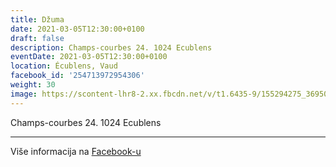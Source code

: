```yaml
---
title: Džuma
date: 2021-03-05T12:30:00+0100
draft: false
description: Champs-courbes 24. 1024 Ecublens
eventDate: 2021-03-05T12:30:00+0100
location: Écublens, Vaud
facebook_id: '254713972954306'
weight: 30
image: https://scontent-lhr8-2.xx.fbcdn.net/v/t1.6435-9/155294275_3695079563921169_4909597834044538694_n.jpg?_nc_cat=101&ccb=1-7&_nc_sid=9e60e4&_nc_ohc=SNvKFbqFvucQ7kNvwFansY2&_nc_oc=AdkfkvEn79D1Mmw_gZs_6UbmrcGRzbt2BfSHH7sYjqvmJ_MBXeq1x8Fh7UtrVtalxQs&_nc_zt=23&_nc_ht=scontent-lhr8-2.xx&edm=ABTKTjYEAAAA&_nc_gid=oAMM-7V05elFDfprMeHp2w&oh=00_AfOooxGpIW_X9UMHBEGuLHlKAQcPznC31RdbyEX4rvbrgg&oe=686C71DB
---
```


Champs-courbes 24. 1024 Ecublens

---

Više informacija na [Facebook-u](https://facebook.com/events/254713972954306)